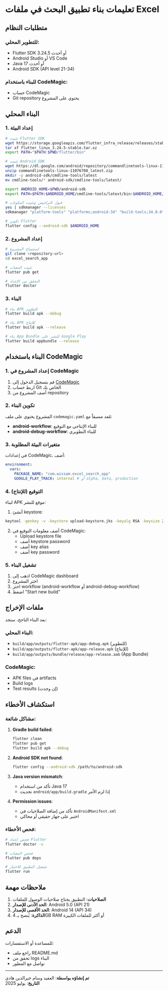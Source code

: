# تعليمات بناء تطبيق البحث في ملفات Excel

## متطلبات النظام

### للتطوير المحلي:
- Flutter SDK 3.24.5 أو أحدث
- Android Studio أو VS Code
- Java 17 أو أحدث
- Android SDK (API level 21-34)

### للبناء باستخدام CodeMagic:
- حساب CodeMagic
- Git repository يحتوي على المشروع

## البناء المحلي

### 1. إعداد البيئة

```bash
# تثبيت Flutter SDK
wget https://storage.googleapis.com/flutter_infra_release/releases/stable/linux/flutter_linux_3.24.5-stable.tar.xz
tar xf flutter_linux_3.24.5-stable.tar.xz
export PATH="$PATH:$PWD/flutter/bin"

# تثبيت Android SDK
wget https://dl.google.com/android/repository/commandlinetools-linux-11076708_latest.zip
unzip commandlinetools-linux-11076708_latest.zip
mkdir -p android-sdk/cmdline-tools/latest
mv cmdline-tools/* android-sdk/cmdline-tools/latest/

export ANDROID_HOME=$PWD/android-sdk
export PATH=$PATH:$ANDROID_HOME/cmdline-tools/latest/bin:$ANDROID_HOME/platform-tools

# قبول التراخيص وتثبيت المكونات
yes | sdkmanager --licenses
sdkmanager "platform-tools" "platforms;android-34" "build-tools;34.0.0"

# تكوين Flutter
flutter config --android-sdk $ANDROID_HOME
```

### 2. إعداد المشروع

```bash
# استنساخ المشروع
git clone <repository-url>
cd excel_search_app

# تثبيت التبعيات
flutter pub get

# التحقق من الإعداد
flutter doctor
```

### 3. البناء

```bash
# بناء APK للتطوير
flutter build apk --debug

# بناء APK للإنتاج
flutter build apk --release

# بناء App Bundle للنشر على Google Play
flutter build appbundle --release
```

## البناء باستخدام CodeMagic

### 1. إعداد المشروع في CodeMagic

1. قم بتسجيل الدخول إلى [CodeMagic](https://codemagic.io)
2. اربط حساب Git الخاص بك
3. أضف المشروع من repository

### 2. تكوين البناء

المشروع يحتوي على ملف `codemagic.yaml` مُعد مسبقاً مع:

- **android-workflow**: للبناء الإنتاجي مع التوقيع
- **android-debug-workflow**: للبناء التطويري

### 3. متغيرات البيئة المطلوبة

في إعدادات CodeMagic، أضف:

```yaml
environment:
  vars:
    PACKAGE_NAME: "com.wissam.excel_search_app"
    GOOGLE_PLAY_TRACK: internal # أو alpha, beta, production
```

### 4. التوقيع (للإنتاج)

لبناء APK موقع للنشر:

1. أنشئ keystore:
```bash
keytool -genkey -v -keystore upload-keystore.jks -keyalg RSA -keysize 2048 -validity 10000 -alias upload
```

2. أضف معلومات التوقيع في CodeMagic:
   - Upload keystore file
   - أضف keystore password
   - أضف key alias
   - أضف key password

### 5. تشغيل البناء

1. اذهب إلى CodeMagic dashboard
2. اختر المشروع
3. اختر workflow (android-workflow أو android-debug-workflow)
4. اضغط "Start new build"

## ملفات الإخراج

بعد البناء الناجح، ستجد:

### البناء المحلي:
- `build/app/outputs/flutter-apk/app-debug.apk` (للتطوير)
- `build/app/outputs/flutter-apk/app-release.apk` (للإنتاج)
- `build/app/outputs/bundle/release/app-release.aab` (App Bundle)

### CodeMagic:
- APK files في artifacts
- Build logs
- Test results (إن وجدت)

## استكشاف الأخطاء

### مشاكل شائعة:

1. **Gradle build failed**:
   ```bash
   flutter clean
   flutter pub get
   flutter build apk --debug
   ```

2. **Android SDK not found**:
   ```bash
   flutter config --android-sdk /path/to/android-sdk
   ```

3. **Java version mismatch**:
   - تأكد من استخدام Java 17
   - تحديث `android/app/build.gradle` إذا لزم الأمر

4. **Permission issues**:
   - تأكد من إضافة الصلاحيات في `AndroidManifest.xml`
   - اختبر على جهاز حقيقي أو محاكي

### فحص الأخطاء:

```bash
# فحص إعداد Flutter
flutter doctor -v

# فحص التبعيات
flutter pub deps

# تشغيل التطبيق للاختبار
flutter run
```

## ملاحظات مهمة

1. **الصلاحيات**: التطبيق يحتاج صلاحيات الوصول للملفات
2. **الحد الأدنى للإصدار**: Android 5.0 (API 21)
3. **الحد الأقصى للإصدار**: Android 14 (API 34)
4. **الذاكرة**: يُنصح بـ 4GB RAM أو أكثر للملفات الكبيرة

## الدعم

للمساعدة أو الاستفسارات:
- راجع ملف README.md
- تحقق من logs البناء
- تواصل مع المطور

---

**تم إنشاؤه بواسطة**: العقيد وسام خيرالدين هادي  
**التاريخ**: يوليو 2025

